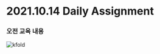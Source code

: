 # 2021.10.14 Daily Assignment

### 오전 교육 내용



![kfold](C:\Users\user\myreport\Myunghun\img\10.14\kfold.png)





